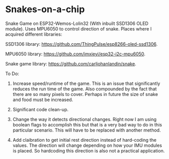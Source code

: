 # Snakes-on-a-chip

Snake Game on ESP32-Wemos-Lolin32 (With inbuilt SSD1306 OLED module). Uses MPU6050 to control direction of snake.
Places where I acquired different libraries:

SSD1306 library: https://github.com/ThingPulse/esp8266-oled-ssd1306.

MPU6050 library: https://github.com/imxieyi/esp32-i2c-mpu6050.

Snake game library: https://github.com/carljohanlandin/snake.

To Do:
1. Increase speed/runtime of the game. This is an issue that significantly reduces the run time of the game. Also compounded by the fact that there are so many pixels to cover. Perhaps in future the size of snake and food must be increased.

2. Significant code clean-up. 

3. Change the way it detects directional changes. Right now I am using boolean flags to accomplish this but that is a very bad way to do in this particular scenario. This will have to be replaced with another method.

4. Add claibration to get initial rest direction instead of hard-coding the values. The direction will change depending on how your IMU modules is placed. So hardcoding this direction is also not a practical application.
